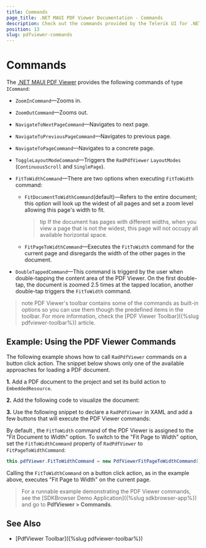 ```yaml
---
title: Commands
page_title: .NET MAUI PDF Viewer Documentation - Commands
description: Check out the commands provided by the Telerik UI for .NET MAUI PDF Viewer control.
position: 13
slug: pdfviewer-commands
---
```


# Commands

The <a href="https://www.telerik.com/maui-ui/pdf-viewer" target="_blank">.NET MAUI PDF Viewer</a> provides the following commands of type `ICommand`:

* `ZoomInCommand`&mdash;Zooms in.
* `ZoomOutCommand`&mdash;Zooms out.
* `NavigateToNextPageCommand`&mdash;Navigates to next page.
* `NavigateToPreviousPageCommand`&mdash;Navigates to previous page.
* `NavigateToPageCommand`&mdash;Navigates to a concrete page.
* `ToggleLayoutModeCommand`&mdash;Triggers the `RadPdfViewer` `LayoutModes` (`ContinuousScroll` and `SinglePage`).
* `FitToWidthCommand`&mdash;There are two options when executing `FitToWidth` command:
	* `FitDocumentToWidthCommand`(default)&mdash;Refers to the entire document; this option will look up the widest of all pages and set a zoom level allowing this page's width to fit. 
	
		>tip If the document has pages with different widths, when you view a page that is not the widest, this page will not occupy all available horizontal space.
		
	* `FitPageToWidthCommand`&mdash;Executes the `FitToWidth` command for the current page and disregards the width of the other pages in the document.

* `DoubleTappedCommand`&mdash;This command is triggerd by the user when double-tapping the content area of the PDF Viewer. On the first double-tap, the document is zoomed 2.5 times at the tapped location, another double-tap triggers the `FitToWidth` command.

>note PDF Viewer's toolbar contains some of the commands as built-in options so you can use them though the predefined items in the toolbar. For more information, check the [PDF Viewer Toolbar]({%slug pdfviewer-toolbar%}) article.

## Example: Using the PDF Viewer Commands

The following example shows how to call `RadPdfViewer` commands on a button click action. The snippet below shows only one of the available approaches for loading a PDF document.

**1.** Add a PDF document to the project and set its build action to `EmbeddedResource`.

**2.** Add the following code to visualize the document:

<snippet id='pdfviewer-commands'/>

**3.** Use the following snippet to declare a `RadPdfViewer` in XAML and add a few buttons that will execute the PDF Viewer commands:

<snippet id='pdfviewer-commands-xaml'/>


By default , the `FitToWidth` command of the PDF Viewer is assigned to the "Fit Document to Width" option. To switch to the "Fit Page to Width" option, set the `FitToWidthCommand` property of `RadPdfViewer` to `FitPageToWidthCommand`:
	
```C#	
this.pdfViewer.FitToWidthCommand = new PdfViewerFitPageToWidthCommand();
```

Calling the `FitToWidthCommand` on a button click action, as in the example above, executes "Fit Page to Width" on the current page.
 
> For a runnable example demonstrating the PDF Viewer commands, see the [SDKBrowser Demo Application]({%slug sdkbrowser-app%}) and go to **PdfViewer > Commands**.

## See Also

- [PdfViewer Toolbar]({%slug pdfviewer-toolbar%})
